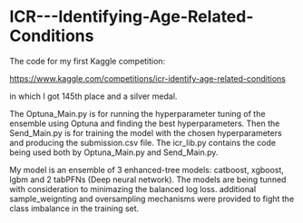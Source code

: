 # ICR---Identifying-Age-Related-Conditions
The code for my first Kaggle competition:

https://www.kaggle.com/competitions/icr-identify-age-related-conditions

in which I got 145th place and a silver medal.


The Optuna_Main.py is for running the hyperparameter tuning of the ensemble using Optuna and finding the best hyperparameters.
Then the Send_Main.py is for training the model with the chosen hyperparameters and producing the submission.csv file.
The icr_lib.py contains the code being used both by Optuna_Main.py and Send_Main.py.

My model is an ensemble of 3 enhanced-tree models: catboost, xgboost, lgbm and 2 tabPFNs (Deep neural network). The models are being tunned with consideration to minimazing the balanced log loss. additional sample_weignting and oversampling mechanisms were provided to fight the class imbalance in the training set.
